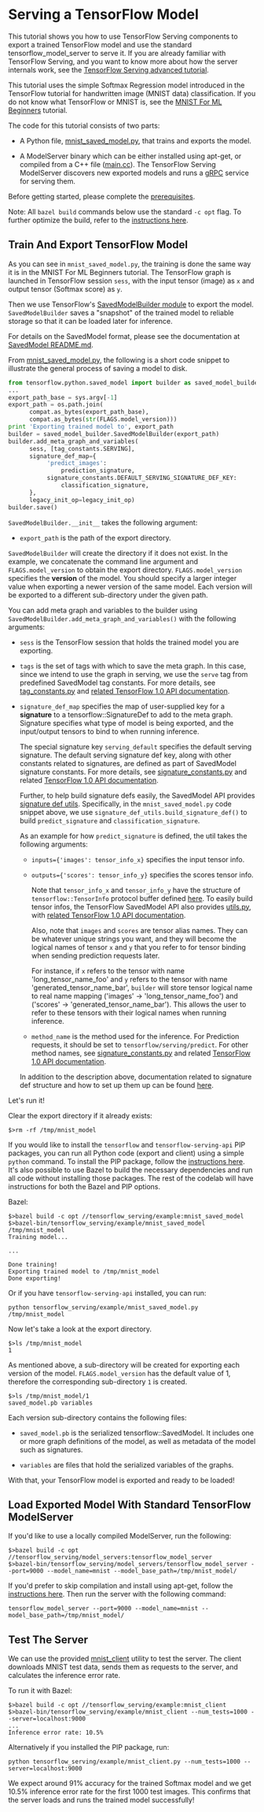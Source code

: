 # Serving a TensorFlow Model

This tutorial shows you how to use TensorFlow Serving components to export a
trained TensorFlow model and use the standard tensorflow_model_server to serve
it. If you are already familiar with TensorFlow Serving, and you want to know
more about how the server internals work, see the
[TensorFlow Serving advanced tutorial](serving_advanced.md).

This tutorial uses the simple Softmax Regression model introduced in the
TensorFlow tutorial for handwritten image (MNIST data) classification. If you
do not know what TensorFlow or MNIST is, see the
[MNIST For ML Beginners](http://www.tensorflow.org/tutorials/mnist/beginners/index.html#mnist-for-ml-beginners)
tutorial.

The code for this tutorial consists of two parts:

*   A Python file,
    [mnist_saved_model.py](https://github.com/tensorflow/serving/tree/master/tensorflow_serving/example/mnist_saved_model.py),
    that trains and exports the model.

*   A ModelServer binary which can be either installed using apt-get, or
    compiled from a C++ file
    ([main.cc](https://github.com/tensorflow/serving/tree/master/tensorflow_serving/model_servers/main.cc)).
    The TensorFlow Serving ModelServer discovers new exported models and runs a
    [gRPC](http://www.grpc.io) service for serving them.

Before getting started, please complete the
[prerequisites](setup.md#prerequisites).

Note: All `bazel build` commands below use the standard `-c opt` flag. To
further optimize the build, refer to the [instructions
here](setup.md#optimized-build).

## Train And Export TensorFlow Model

As you can see in `mnist_saved_model.py`, the training is done the same way it
is in the MNIST For ML Beginners tutorial. The TensorFlow graph is launched in
TensorFlow session `sess`, with the input tensor (image) as `x` and output
tensor (Softmax score) as `y`.

Then we use TensorFlow's [SavedModelBuilder module](https://github.com/tensorflow/tensorflow/blob/master/tensorflow/python/saved_model/builder.py)
to export the model. `SavedModelBuilder` saves a "snapshot" of the trained model
to reliable storage so that it can be loaded later for inference.

For details on the SavedModel format, please see the documentation at
[SavedModel README.md](https://github.com/tensorflow/tensorflow/blob/master/tensorflow/python/saved_model/README.md).

From [mnist_saved_model.py](https://github.com/tensorflow/serving/tree/master/tensorflow_serving/example/mnist_saved_model.py),
the following is a short code snippet to illustrate the general process of
saving a model to disk.

```python
from tensorflow.python.saved_model import builder as saved_model_builder
...
export_path_base = sys.argv[-1]
export_path = os.path.join(
      compat.as_bytes(export_path_base),
      compat.as_bytes(str(FLAGS.model_version)))
print 'Exporting trained model to', export_path
builder = saved_model_builder.SavedModelBuilder(export_path)
builder.add_meta_graph_and_variables(
      sess, [tag_constants.SERVING],
      signature_def_map={
           'predict_images':
               prediction_signature,
           signature_constants.DEFAULT_SERVING_SIGNATURE_DEF_KEY:
               classification_signature,
      },
      legacy_init_op=legacy_init_op)
builder.save()
```

`SavedModelBuilder.__init__` takes the following argument:

* `export_path` is the path of the export directory.

`SavedModelBuilder` will create the directory if it does not exist. In the
example, we concatenate the command line argument and `FLAGS.model_version` to
obtain the export directory. `FLAGS.model_version` specifies the **version** of
the model. You should specify a larger integer value when exporting a newer
version of the same model. Each version will be exported to a different
sub-directory under the given path.

You can add meta graph and variables to the builder using
`SavedModelBuilder.add_meta_graph_and_variables()` with the following arguments:

* `sess` is the TensorFlow session that holds the trained model you are
  exporting.

* `tags` is the set of tags with which to save the meta graph. In this case,
  since we intend to use the graph in serving, we use the `serve` tag from
  predefined SavedModel tag constants. For more details, see [tag_constants.py](https://github.com/tensorflow/tensorflow/blob/master/tensorflow/python/saved_model/tag_constants.py)
  and [related TensorFlow 1.0 API documentation](https://www.tensorflow.org/api_docs/python/tf/saved_model/tag_constants).

* `signature_def_map` specifies the map of user-supplied key for a
  **signature** to a tensorflow::SignatureDef to add to the meta graph.
  Signature specifies what type of model is being exported, and the
  input/output tensors to bind to when running inference.

  The special signature key `serving_default` specifies the default serving
  signature. The default serving signature def key, along with other constants
  related to signatures, are defined as part of SavedModel signature constants.
  For more details, see [signature_constants.py](https://github.com/tensorflow/tensorflow/blob/master/tensorflow/python/saved_model/signature_constants.py)
  and related [TensorFlow 1.0 API documentation](https://www.tensorflow.org/api_docs/python/tf/saved_model/signature_constants).

  Further, to help build signature defs easily, the SavedModel API provides
  [signature def utils](https://www.tensorflow.org/api_docs/python/tf/saved_model/signature_def_utils).
  Specifically, in the `mnist_saved_model.py` code snippet above, we use
  `signature_def_utils.build_signature_def()` to build `predict_signature` and
  `classification_signature`.

  As an example for how `predict_signature` is defined, the util takes the
  following arguments:

    * `inputs={'images': tensor_info_x}` specifies the input tensor info.

    * `outputs={'scores': tensor_info_y}` specifies the scores tensor info.

      Note that `tensor_info_x` and `tensor_info_y` have the structure of
      `tensorflow::TensorInfo` protocol buffer defined [here](https://github.com/tensorflow/tensorflow/blob/master/tensorflow/core/protobuf/meta_graph.proto).
      To easily build tensor infos, the TensorFlow SavedModel API also provides
      [utils.py](https://github.com/tensorflow/tensorflow/blob/master/tensorflow/python/saved_model/utils.py),
      with [related TensorFlow 1.0 API documentation](https://www.tensorflow.org/api_docs/python/tf/saved_model/utils).

      Also, note that `images` and `scores` are tensor alias names. They can be
      whatever unique strings you want, and they will become the logical names
      of tensor `x` and `y` that you refer to for tensor binding when sending
      prediction requests later.

      For instance, if `x` refers to the tensor with name 'long_tensor_name_foo'
      and `y` refers to the tensor with name 'generated_tensor_name_bar',
      `builder` will store tensor logical name to real name mapping
      ('images' -> 'long_tensor_name_foo') and ('scores' -> 'generated_tensor_name_bar').
      This allows the user to refer to these tensors with their logical names
      when running inference.

    * `method_name` is the method used for the inference. For Prediction
      requests, it should be set to `tensorflow/serving/predict`. For other
      method names, see [signature_constants.py](https://github.com/tensorflow/tensorflow/blob/master/tensorflow/python/saved_model/signature_constants.py)
      and related [TensorFlow 1.0 API documentation](https://www.tensorflow.org/api_docs/python/tf/saved_model/signature_constants).

  In addition to the description above, documentation related to signature def
  structure and how to set up them up can be found [here](https://github.com/tensorflow/serving/blob/master/tensorflow_serving/g3doc/signature_defs.md).

Let's run it!

Clear the export directory if it already exists:

```shell
$>rm -rf /tmp/mnist_model
```

If you would like to install the `tensorflow` and `tensorflow-serving-api` PIP
packages, you can run all Python code (export and client) using a simple
`python` command. To install the PIP package, follow the [instructions
here](setup.md#tensorflow-serving-python-api-pip-package). It's also possible to
use Bazel to build the necessary dependencies and run all code without
installing those packages. The rest of the codelab will have instructions for
both the Bazel and PIP options.

Bazel:

```shell
$>bazel build -c opt //tensorflow_serving/example:mnist_saved_model
$>bazel-bin/tensorflow_serving/example/mnist_saved_model /tmp/mnist_model
Training model...

...

Done training!
Exporting trained model to /tmp/mnist_model
Done exporting!
```

Or if you have `tensorflow-serving-api` installed, you can run:

```shell
python tensorflow_serving/example/mnist_saved_model.py /tmp/mnist_model
```

Now let's take a look at the export directory.

```shell
$>ls /tmp/mnist_model
1
```

As mentioned above, a sub-directory will be created for exporting each version
of the model. `FLAGS.model_version` has the default value of 1, therefore
the corresponding sub-directory `1` is created.

```shell
$>ls /tmp/mnist_model/1
saved_model.pb variables
```

Each version sub-directory contains the following files:

  * `saved_model.pb` is the serialized tensorflow::SavedModel. It includes
  one or more graph definitions of the model, as well as metadata of the
  model such as signatures.

  * `variables` are files that hold the serialized variables of the graphs.

With that, your TensorFlow model is exported and ready to be loaded!

## Load Exported Model With Standard TensorFlow ModelServer

If you'd like to use a locally compiled ModelServer, run the following:

```shell
$>bazel build -c opt //tensorflow_serving/model_servers:tensorflow_model_server
$>bazel-bin/tensorflow_serving/model_servers/tensorflow_model_server --port=9000 --model_name=mnist --model_base_path=/tmp/mnist_model/
```

If you'd prefer to skip compilation and install using apt-get, follow the
[instructions here](setup.md#installing-using-apt-get). Then run the server with
the following command:

```shell
tensorflow_model_server --port=9000 --model_name=mnist --model_base_path=/tmp/mnist_model/
```

## Test The Server

We can use the provided
[mnist_client](https://github.com/tensorflow/serving/tree/master/tensorflow_serving/example/mnist_client.py)
utility to test the server. The client downloads MNIST test data, sends them as
requests to the server, and calculates the inference error rate.

To run it with Bazel:

```shell
$>bazel build -c opt //tensorflow_serving/example:mnist_client
$>bazel-bin/tensorflow_serving/example/mnist_client --num_tests=1000 --server=localhost:9000
...
Inference error rate: 10.5%
```

Alternatively if you installed the PIP package, run:

```shell
python tensorflow_serving/example/mnist_client.py --num_tests=1000 --server=localhost:9000
```

We expect around 91% accuracy for the trained Softmax model and we get
10.5% inference error rate for the first 1000 test images. This confirms that
the server loads and runs the trained model successfully!
